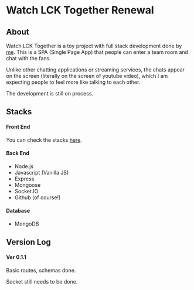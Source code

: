 # Watch LCK Together Renewal

## About

Watch LCK Together is a toy project with full stack development done by [me](https://github.com/beomseok-kang). This is a SPA (Single Page App) that people can enter a team room and chat with the fans.

Unlike other chatting applications or streaming services, the chats appear on the screen (literally on the screen of youtube video), which I am expecting people to feel more like talking to each other.

The development is still on process.

## Stacks

#### Front End

You can check the stacks [here](https://github.com/beomseok-kang/wlt-renewal).

#### Back End

- Node.js
- Javascript (Vanilla JS)
- Express
- Mongoose
- Socket.IO
- Github (of course!)

#### Database

- MongoDB

## Version Log

#### Ver 0.1.1

Basic routes, schemas done.

Socket still needs to be done.